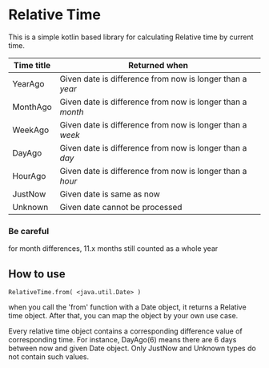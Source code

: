# Relative Time #
This is a simple kotlin based library for calculating Relative time by current time.

| Time title | Returned when                                              |
|------------|------------------------------------------------------------|
| YearAgo    | Given date is difference from now is longer than a _year_  |
| MonthAgo   | Given date is difference from now is longer than a _month_ |
| WeekAgo    | Given date is difference from now is longer than a _week_  |
| DayAgo     | Given date is difference from now is longer than a _day_   |
| HourAgo    | Given date is difference from now is longer than a _hour_  |
| JustNow    | Given date is same as now                                  |
| Unknown    | Given date cannot be processed                             |
### Be careful ###
for month differences, 11.x months still counted as a whole year 

## How to use ##
    RelativeTime.from( <java.util.Date> ) 
when you call the 'from' function with a Date object, it returns a Relative time object. After that, you can map the 
object by your own use case.

Every relative time object contains a corresponding difference value of corresponding time. For instance,
DayAgo(6) means there are 6 days between now and given Date object. Only JustNow and Unknown types do not contain 
such values. 

